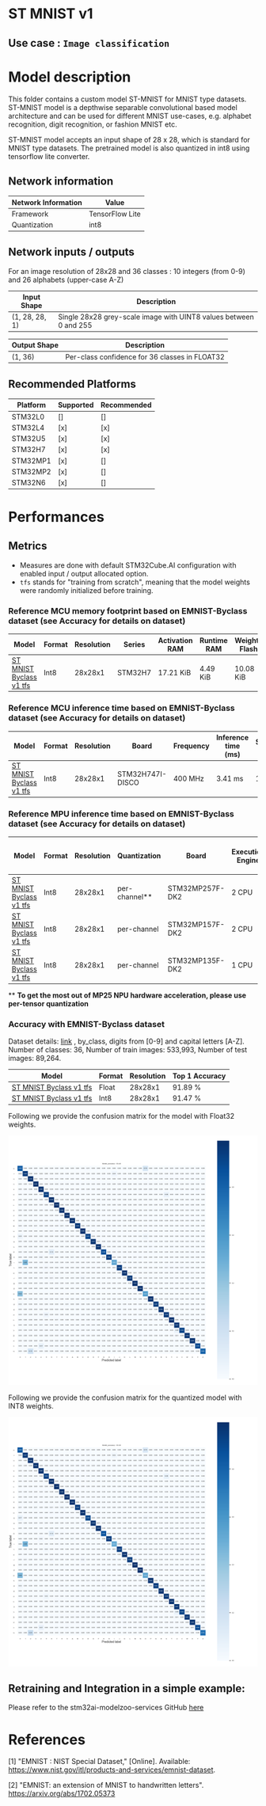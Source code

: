# ST MNIST v1

## **Use case** : `Image classification`

# Model description


This folder contains a custom model ST-MNIST for MNIST type datasets. ST-MNIST model is a depthwise separable convolutional based model architecture and can be used for different MNIST use-cases, e.g. alphabet recognition, digit recognition, or fashion MNIST etc.


ST-MNIST model accepts an input shape of 28 x 28, which is standard for MNIST type datasets.  The pretrained model is also quantized in int8 using tensorflow lite converter.

## Network information


| Network Information     |  Value          |
|-------------------------|-----------------|
|  Framework              | TensorFlow Lite |
|  Quantization           | int8            |


## Network inputs / outputs


For an image resolution of 28x28 and 36 classes : 10 integers (from 0-9) and 26 alphabets (upper-case A-Z)

| Input Shape | Description |
| ----- | ----------- |
| (1, 28, 28, 1) | Single 28x28 grey-scale image with UINT8 values between 0 and 255 |

| Output Shape | Description |
| ----- | ----------- |
| (1, 36) | Per-class confidence for 36 classes in FLOAT32|


## Recommended Platforms


| Platform | Supported | Recommended |
|----------|-----------|-----------|
| STM32L0  |[]|[]|
| STM32L4  |[x]|[x]|
| STM32U5  |[x]|[x]|
| STM32H7  |[x]|[x]|
| STM32MP1 |[x]|[]|
| STM32MP2 |[x]|[]|
| STM32N6  |[x]|[]|


# Performances

## Metrics

- Measures are done with default STM32Cube.AI configuration with enabled input / output allocated option.
- `tfs` stands for "training from scratch", meaning that the model weights were randomly initialized before training.


### Reference **MCU** memory footprint based on EMNIST-Byclass dataset (see Accuracy for details on dataset)


| Model             | Format | Resolution | Series  | Activation RAM | Runtime RAM | Weights Flash | Code Flash | Total RAM   | Total Flash | STM32Cube.AI version  |
|-------------------|--------|------------|---------|----------------|-------------|---------------|------------|-------------|-------------|-----------------------|
| [ST MNIST Byclass v1 tfs](./ST_pretrainedmodel_public_dataset/emnist_byclass/st_mnist_v1_28_tfs/st_mnist_v1_28_tfs_int8.tflite) | Int8   | 28x28x1    | STM32H7 | 17.21 KiB     | 4.49 KiB       | 10.08 KiB    | 46.8 KiB    | 21.7 KiB   | 56.88 KiB  | 10.0.0                 |


### Reference **MCU** inference time based on EMNIST-Byclass dataset (see Accuracy for details on dataset)


| Model             | Format | Resolution | Board            |   Frequency   | Inference time (ms) | STM32Cube.AI version  |
|-------------------|--------|------------|------------------|---------------|---------------------|-----------------------|
| [ST MNIST Byclass v1 tfs](./ST_pretrainedmodel_public_dataset/emnist_byclass/st_mnist_v1_28_tfs/st_mnist_v1_28_tfs_int8.tflite) | Int8   | 28x28x1    | STM32H747I-DISCO | 400 MHz       |      3.41 ms       | 10.0.0                 |


### Reference **MPU** inference time based on EMNIST-Byclass dataset (see Accuracy for details on dataset)
| Model                                                                                                                           |  Format  | Resolution | Quantization  | Board             | Execution Engine | Frequency | Inference time (ms) | %NPU  | %GPU  | %CPU | X-LINUX-AI version |       Framework       |
|---------------------------------------------------------------------------------------------------------------------------------|----------|------------|---------------|-------------------|------------------|-----------|---------------------|-------|-------|------|--------------------|-----------------------|
| [ST MNIST Byclass v1 tfs](./ST_pretrainedmodel_public_dataset/emnist_byclass/st_mnist_v1_28_tfs/st_mnist_v1_28_tfs_int8.tflite) | Int8     | 28x28x1    |  per-channel**  | STM32MP257F-DK2   | 2 CPU            | 1500  MHz | 0.31  ms            | 0     | 0     | 100    | v5.1.0           | TensorFlowLite 2.11.0 |
| [ST MNIST Byclass v1 tfs](./ST_pretrainedmodel_public_dataset/emnist_byclass/st_mnist_v1_28_tfs/st_mnist_v1_28_tfs_int8.tflite) | Int8     | 28x28x1    |  per-channel  | STM32MP157F-DK2   | 2 CPU            | 800  MHz  | 0.69 ms             | NA    | NA    | 100  | v5.1.0             | TensorFlowLite 2.11.0 |
| [ST MNIST Byclass v1 tfs](./ST_pretrainedmodel_public_dataset/emnist_byclass/st_mnist_v1_28_tfs/st_mnist_v1_28_tfs_int8.tflite) | Int8     | 28x28x1    |  per-channel  | STM32MP135F-DK2   | 1 CPU            | 1000 MHz  | 1.070 ms            | NA    | NA    | 100  | v5.1.0             | TensorFlowLite 2.11.0 |

** **To get the most out of MP25 NPU hardware acceleration, please use per-tensor quantization**

### Accuracy with EMNIST-Byclass dataset


Dataset details: [link](https://www.nist.gov/itl/products-and-services/emnist-dataset) , by_class, digits from [0-9] and capital letters [A-Z]. Number of classes: 36, Number of train images: 533,993, Number of test images: 89,264.

| Model | Format | Resolution | Top 1 Accuracy |
|-------|--------|------------|----------------|
| [ST MNIST Byclass v1 tfs](./ST_pretrainedmodel_public_dataset/emnist_byclass/st_mnist_v1_28_tfs/st_mnist_v1_28_tfs.h5) | Float | 28x28x1     | 91.89 % |
| [ST MNIST Byclass v1 tfs](./ST_pretrainedmodel_public_dataset/emnist_byclass/st_mnist_v1_28_tfs/st_mnist_v1_28_tfs_int8.tflite) | Int8 | 28x28x1    | 91.47 % |

Following we provide the confusion matrix for the model with Float32 weights.

![plot](./doc/img/st_emnist_by_class_confusion_matrix.png)

Following we provide the confusion matrix for the quantized model with INT8 weights.

![plot](./doc/img/st_emnist_by_class_confusion_matrix_int8.png)


## Retraining and Integration in a simple example:

Please refer to the stm32ai-modelzoo-services GitHub [here](https://github.com/STMicroelectronics/stm32ai-modelzoo-services)


# References


<a id="1">[1]</a>
"EMNIST : NIST Special Dataset," [Online]. Available: https://www.nist.gov/itl/products-and-services/emnist-dataset.

<a id="2">[2]</a>
"EMNIST: an extension of MNIST to handwritten letters". https://arxiv.org/abs/1702.05373

